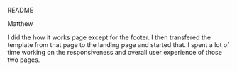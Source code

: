 README

Matthew

I did the how it works page except for the footer. I then transfered the template from that page to the landing page and started that. I spent a lot of time working on the responsiveness and overall user experience of those two pages.